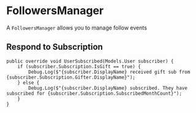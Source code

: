 ﻿# FollowersManager

A `FollowersManager` allows you to manage follow events

## Respond to Subscription

```
public override void UserSubscribed(Models.User subscriber) {
	if (subscriber.Subscription.IsGift == true) {
		Debug.Log($"{subscriber.DisplayName} received gift sub from {subscriber.Subscription.Gifter.DisplayName}");
	} else {
		Debug.Log($"{subscriber.DisplayName} subscribed. They have subscribed for {subscriber.Subscription.SubscribedMonthCount}");
	}
}
```
